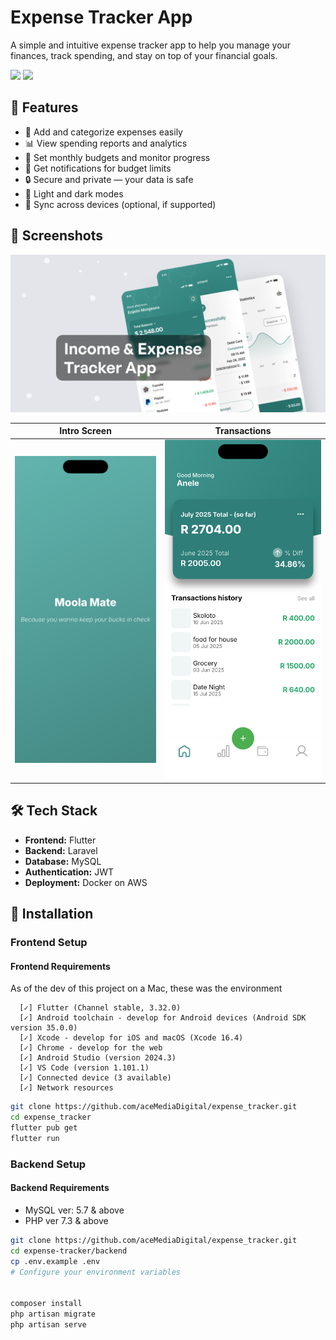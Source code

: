 # Expense Tracker App

A simple and intuitive expense tracker app to help you manage your finances, track spending, and stay on top of your financial goals.

![](https://img.shields.io/badge/Made_with-Flutter-20232A?style=for-the-badge&logo=flutter&logoColor=61DAFB)
![](https://img.shields.io/badge/IDE-Visual_Studio_Code-blue?style=for-the-badge&logo=visual%20studio%20code&logoColor=white)


## 🚀 Features

- 💸 Add and categorize expenses easily
- 📊 View spending reports and analytics
- 🏦 Set monthly budgets and monitor progress
- 🔔 Get notifications for budget limits
- 🔒 Secure and private — your data is safe
- 🌙 Light and dark modes
- 🔗 Sync across devices (optional, if supported)

## 📱 Screenshots

![Sonny and Mariel high fiving.](https://github.com/aceMediaDigital/expense_tracker/blob/main/cover.png)

| Intro Screen                                                                       | Transactions                                                                       |
|------------------------------------------------------------------------------------|------------------------------------------------------------------------------------|
| ![](https://github.com/aceMediaDigital/expense_tracker/blob/main/intro-screen.png) | ![](https://github.com/aceMediaDigital/expense_tracker/blob/main/transactions.png) |


## 🛠️ Tech Stack

- **Frontend:** Flutter
- **Backend:** Laravel
- **Database:** MySQL
- **Authentication:** JWT 
- **Deployment:** Docker on AWS 

## 🔧 Installation

### Frontend Setup

#### Frontend Requirements

As of the dev of this project on a Mac, these was the environment

```shell
  [✓] Flutter (Channel stable, 3.32.0)
  [✓] Android toolchain - develop for Android devices (Android SDK version 35.0.0)
  [✓] Xcode - develop for iOS and macOS (Xcode 16.4)
  [✓] Chrome - develop for the web
  [✓] Android Studio (version 2024.3)
  [✓] VS Code (version 1.101.1)
  [✓] Connected device (3 available)
  [✓] Network resources
```


```bash
git clone https://github.com/aceMediaDigital/expense_tracker.git
cd expense_tracker
flutter pub get
flutter run
```
### Backend Setup

#### Backend Requirements
- MySQL ver: 5.7 & above
- PHP ver 7.3 & above

```bash
git clone https://github.com/aceMediaDigital/expense_tracker.git
cd expense-tracker/backend
cp .env.example .env
# Configure your environment variables


composer install
php artisan migrate
php artisan serve
```
